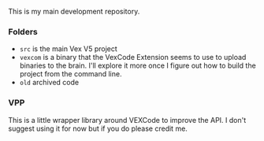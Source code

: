 This is my main development repository.

### Folders
- `src` is the main Vex V5 project
- `vexcom` is a binary that the VexCode Extension seems to use to upload binaries to the brain. I'll explore it more once I figure out how to build the project from the command line.
- `old` archived code

### VPP
This is a little wrapper library around VEXCode to improve the API. I don't suggest using it for now but if you do please credit me.